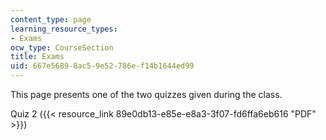 ```yaml
---
content_type: page
learning_resource_types:
- Exams
ocw_type: CourseSection
title: Exams
uid: 667e5689-8ac5-9e52-786e-f14b1644ed99
---
```


This page presents one of the two quizzes given during the class.

Quiz 2 ({{< resource_link 89e0db13-e85e-e8a3-3f07-fd6ffa6eb616 "PDF" >}})